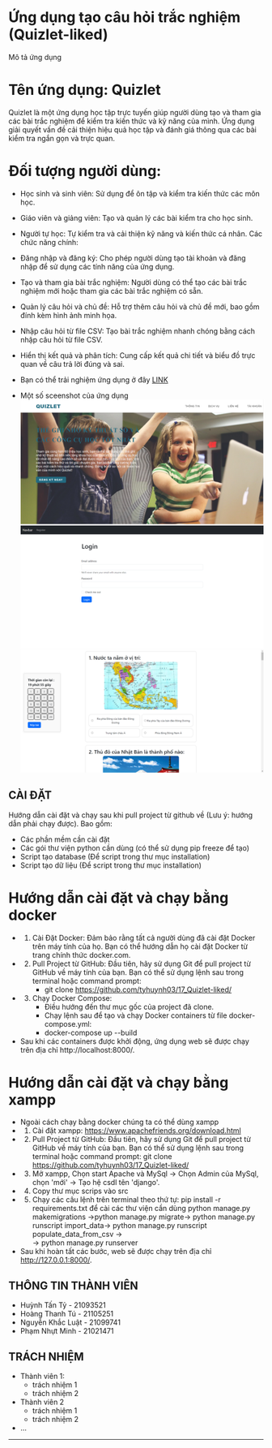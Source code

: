 # Ứng dụng tạo câu hỏi trắc nghiệm (Quizlet-liked)
Mô tả ứng dụng
# Tên ứng dụng: Quizlet
Quizlet là một ứng dụng học tập trực tuyến giúp người dùng tạo và tham gia các bài trắc nghiệm để kiểm tra kiến thức và kỹ năng của mình. Ứng dụng giải quyết vấn đề cải thiện hiệu quả học tập và đánh giá thông qua các bài kiểm tra ngắn gọn và trực quan.
# Đối tượng người dùng:
- Học sinh và sinh viên: Sử dụng để ôn tập và kiểm tra kiến thức các môn học.
- Giáo viên và giảng viên: Tạo và quản lý các bài kiểm tra cho học sinh.
- Người tự học: Tự kiểm tra và cải thiện kỹ năng và kiến thức cá nhân.
Các chức năng chính:
- Đăng nhập và đăng ký: Cho phép người dùng tạo tài khoản và đăng nhập để sử dụng các tính năng của ứng dụng.
- Tạo và tham gia bài trắc nghiệm: Người dùng có thể tạo các bài trắc nghiệm mới hoặc tham gia các bài trắc nghiệm có sẵn.
- Quản lý câu hỏi và chủ đề: Hỗ trợ thêm câu hỏi và chủ đề mới, bao gồm đính kèm hình ảnh minh họa.
- Nhập câu hỏi từ file CSV: Tạo bài trắc nghiệm nhanh chóng bằng cách nhập câu hỏi từ file CSV.
- Hiển thị kết quả và phân tích: Cung cấp kết quả chi tiết và biểu đồ trực quan về câu trả lời đúng và sai.

- Bạn có thể trải nghiệm ứng dụng ở đây [LINK](https://one7-quizlet-liked.onrender.com/)
- Một số sceenshot của ứng dụng
![Alt text](./docs/images/home.png)
![Alt text](./docs/images/login.png)
![Alt text](./docs/images/quizlet.png)

## CÀI ĐẶT

Hướng dẫn cài đặt và chạy sau khi pull project từ github về (Lưu ý: hướng dẫn phải chạy được). Bao gồm:
- Các phần mềm cần cài đặt
- Các gói thư viện python cần dùng (có thể sử dụng pip freeze để tạo)
- Script tạo database (Để script trong thư mục installation)
- Script tạo dữ liệu (Để script trong thư mục installation)
# Hướng dẫn cài đặt và chạy bằng docker
- 1. Cài Đặt Docker: Đảm bảo rằng tất cả người dùng đã cài đặt Docker trên máy tính của họ. Bạn có thể hướng dẫn họ cài đặt Docker từ trang chính thức docker.com.
- 2. Pull Project từ GitHub: Đầu tiên, hãy sử dụng Git để pull project từ GitHub về máy tính của bạn. Bạn có thể sử dụng lệnh sau trong terminal hoặc command prompt:
      - git clone https://github.com/tyhuynh03/17_Quizlet-liked/
- 3. Chạy Docker Compose:
     - Điều hướng đến thư mục gốc của project đã clone.
     - Chạy lệnh sau để tạo và chạy Docker containers từ file docker-compose.yml:
     - docker-compose up --build
- Sau khi các containers được khởi động, ứng dụng web sẽ được chạy trên địa chỉ http://localhost:8000/.

# Hướng dẫn cài đặt và chạy bằng xampp
- Ngoài cách chạy bằng docker chúng ta có thể dùng xampp
- 1. Cài đặt xampp: https://www.apachefriends.org/download.html
- 2. Pull Project từ GitHub: Đầu tiên, hãy sử dụng Git để pull project từ GitHub về máy tính của bạn. Bạn có thể sử dụng lệnh sau trong terminal hoặc command prompt:
    git clone https://github.com/tyhuynh03/17_Quizlet-liked/
- 3. Mở xampp, Chọn start Apache và MySql -> Chọn Admin của MySql, chọn 'mới' -> Tạo hệ csdl tên 'django'.
- 4. Copy thư mục scrips vào src
- 5. Chạy các câu lệnh trên terminal theo thứ tự:
    pip install -r requirements.txt để cài các thư viện cần dùng
     python manage.py makemigrations ->python manage.py migrate->
     python manage.py runscript import_data->
     python manage.py runscript populate_data_from_csv ->  
     -> python manage.py runserver
- Sau khi hoàn tất các bước, web sẽ được chạy trên địa chỉ http://127.0.0.1:8000/.

## THÔNG TIN THÀNH VIÊN

- Huỳnh Tấn Tỷ - 21093521
- Hoàng Thanh Tú - 21105251
- Nguyễn Khắc Luật - 21099741
- Phạm Nhựt Minh - 21021471

## TRÁCH NHIỆM

- Thành viên 1:
    - trách nhiệm 1
    - trách nhiệm 2
- Thành viên 2
    - trách nhiệm 1
    - trách nhiệm 2
- ...


---
